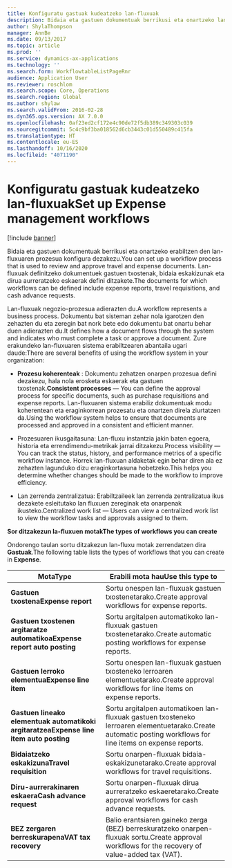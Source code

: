 ```yaml
---
title: Konfiguratu gastuak kudeatzeko lan-fluxuak
description: Bidaia eta gastuen dokumentuak berrikusi eta onartzeko lan-fluxuaren prozesua konfigura dezakezu.
author: ShylaThompson
manager: AnnBe
ms.date: 09/13/2017
ms.topic: article
ms.prod: ''
ms.service: dynamics-ax-applications
ms.technology: ''
ms.search.form: WorkflowtableListPageRnr
audience: Application User
ms.reviewer: roschlom
ms.search.scope: Core, Operations
ms.search.region: Global
ms.author: shylaw
ms.search.validFrom: 2016-02-28
ms.dyn365.ops.version: AX 7.0.0
ms.openlocfilehash: 0af23ed2cf172e4c90de72f5db389c349303c039
ms.sourcegitcommit: 5c4c9bf3ba018562d6cb3443c01d550489c415fa
ms.translationtype: HT
ms.contentlocale: eu-ES
ms.lasthandoff: 10/16/2020
ms.locfileid: "4071190"
---
```

# <a name="set-up-expense-management-workflows"></a><span data-ttu-id="597b5-103">Konfiguratu gastuak kudeatzeko lan-fluxuak</span><span class="sxs-lookup"><span data-stu-id="597b5-103">Set up Expense management workflows</span></span>

[!include [banner](../includes/banner.md)]

<span data-ttu-id="597b5-104">Bidaia eta gastuen dokumentuak berrikusi eta onartzeko erabiltzen den lan-fluxuaren prozesua konfigura dezakezu.</span><span class="sxs-lookup"><span data-stu-id="597b5-104">You can set up a workflow process that is used to review and approve travel and expense documents.</span></span> <span data-ttu-id="597b5-105">Lan-fluxuak definitzeko dokumentuek gastuen txostenak, bidaia eskakizunak eta dirua aurreratzeko eskaerak defini ditzakete.</span><span class="sxs-lookup"><span data-stu-id="597b5-105">The documents for which workflows can be defined include expense reports, travel requisitions, and cash advance requests.</span></span>

<span data-ttu-id="597b5-106">Lan-fluxuak negozio-prozesua adierazten du.</span><span class="sxs-lookup"><span data-stu-id="597b5-106">A workflow represents a business process.</span></span> <span data-ttu-id="597b5-107">Dokumentu bat sisteman zehar nola igarotzen den zehazten du eta zeregin bat nork bete edo dokumentu bat onartu behar duen adierazten du.</span><span class="sxs-lookup"><span data-stu-id="597b5-107">It defines how a document flows through the system and indicates who must complete a task or approve a document.</span></span> <span data-ttu-id="597b5-108">Zure erakundeko lan-fluxuaren sistema erabiltzearen abantaila ugari daude:</span><span class="sxs-lookup"><span data-stu-id="597b5-108">There are several benefits of using the workflow system in your organization:</span></span>

-   <span data-ttu-id="597b5-109">**Prozesu koherenteak** : Dokumentu zehatzen onarpen prozesua defini dezakezu, hala nola erosketa eskaerak eta gastuen txostenak.</span><span class="sxs-lookup"><span data-stu-id="597b5-109">**Consistent processes** — You can define the approval process for specific documents, such as purchase requisitions and expense reports.</span></span> <span data-ttu-id="597b5-110">Lan-fluxuaren sistema erabiliz dokumentuak modu koherentean eta eraginkorrean prozesatu eta onartzen direla ziurtatzen da.</span><span class="sxs-lookup"><span data-stu-id="597b5-110">Using the workflow system helps to ensure that documents are processed and approved in a consistent and efficient manner.</span></span>

-   <span data-ttu-id="597b5-111">Prozesuaren ikusgaitasuna: Lan-fluxu instantzia jakin baten egoera, historia eta errendimendu-metrikak jarrai ditzakezu.</span><span class="sxs-lookup"><span data-stu-id="597b5-111">Process visibility — You can track the status, history, and performance metrics of a specific workflow instance.</span></span> <span data-ttu-id="597b5-112">Horrek lan-fluxuan aldaketak egin behar diren ala ez zehazten lagunduko dizu eraginkortasuna hobetzeko.</span><span class="sxs-lookup"><span data-stu-id="597b5-112">This helps you determine whether changes should be made to the workflow to improve efficiency.</span></span>

-   <span data-ttu-id="597b5-113">Lan zerrenda zentralizatua: Erabiltzaileek lan zerrenda zentralizatua ikus dezakete esleitutako lan fluxuen zereginak eta onarpenak ikusteko.</span><span class="sxs-lookup"><span data-stu-id="597b5-113">Centralized work list — Users can view a centralized work list to view the workflow tasks and approvals assigned to them.</span></span> 

<span data-ttu-id="597b5-114">**Sor ditzakezun la-fluxuen motak**</span><span class="sxs-lookup"><span data-stu-id="597b5-114">**The types of workflows you can create**</span></span>

<span data-ttu-id="597b5-115">Ondorengo taulan sortu ditzakezun lan-fluxu motak zerrendatzen dira **Gastuak**.</span><span class="sxs-lookup"><span data-stu-id="597b5-115">The following table lists the types of workflows that you can create in **Expense**.</span></span>


|              <span data-ttu-id="597b5-116"><strong>Mota</strong></span><span class="sxs-lookup"><span data-stu-id="597b5-116"><strong>Type</strong></span></span>              |                   <span data-ttu-id="597b5-117"><strong>Erabili mota hau</strong></span><span class="sxs-lookup"><span data-stu-id="597b5-117"><strong>Use this type to</strong></span></span>                   |
|-------------------------------------------------|-----------------------------------------------------------------------|
|         <span data-ttu-id="597b5-118"><strong>Gastuen txostena</strong></span><span class="sxs-lookup"><span data-stu-id="597b5-118"><strong>Expense report</strong></span></span>         |            <span data-ttu-id="597b5-119">Sortu onespen lan-fluxuak gastuen txostenetarako.</span><span class="sxs-lookup"><span data-stu-id="597b5-119">Create approval workflows for expense reports.</span></span>             |
|  <span data-ttu-id="597b5-120"><strong>Gastuen txostenen argitaratze automatikoa</strong></span><span class="sxs-lookup"><span data-stu-id="597b5-120"><strong>Expense report auto posting</strong></span></span>   |        <span data-ttu-id="597b5-121">Sortu argitalpen automatikoko lan-fluxuak gastuen txostenetarako.</span><span class="sxs-lookup"><span data-stu-id="597b5-121">Create automatic posting workflows for expense reports.</span></span>        |
|       <span data-ttu-id="597b5-122"><strong>Gastuen lerroko elementua</strong></span><span class="sxs-lookup"><span data-stu-id="597b5-122"><strong>Expense line item</strong></span></span>        |     <span data-ttu-id="597b5-123">Sortu onespen lan-fluxuak gastuen txosteneko lerroaren elementuetarako.</span><span class="sxs-lookup"><span data-stu-id="597b5-123">Create approval workflows for line items on expense reports.</span></span>      |
| <span data-ttu-id="597b5-124"><strong>Gastuen lineako elementuak automatikoki argitaratzea</strong></span><span class="sxs-lookup"><span data-stu-id="597b5-124"><strong>Expense line item auto posting</strong></span></span> | <span data-ttu-id="597b5-125">Sortu argitalpen automatikoen lan-fluxuak gastuen txosteneko lerroaren elementuetarako.</span><span class="sxs-lookup"><span data-stu-id="597b5-125">Create automatic posting workflows for line items on expense reports.</span></span> |
|       <span data-ttu-id="597b5-126"><strong>Bidaiatzeko eskakizuna</strong></span><span class="sxs-lookup"><span data-stu-id="597b5-126"><strong>Travel requisition</strong></span></span>       |          <span data-ttu-id="597b5-127">Sortu onarpen-fluxuak bidaia-eskakizunetarako.</span><span class="sxs-lookup"><span data-stu-id="597b5-127">Create approval workflows for travel requisitions.</span></span>           |
|      <span data-ttu-id="597b5-128"><strong>Diru-aurrerakinaren eskaera</strong></span><span class="sxs-lookup"><span data-stu-id="597b5-128"><strong>Cash advance request</strong></span></span>      |         <span data-ttu-id="597b5-129">Sortu onarpen-fluxuak dirua aurreratzeko eskaeretarako.</span><span class="sxs-lookup"><span data-stu-id="597b5-129">Create approval workflows for cash advance requests.</span></span>          |
|        <span data-ttu-id="597b5-130"><strong>BEZ zergaren berreskurapena</strong></span><span class="sxs-lookup"><span data-stu-id="597b5-130"><strong>VAT tax recovery</strong></span></span>        | <span data-ttu-id="597b5-131">Balio erantsiaren gaineko zerga (BEZ) berreskuratzeko onarpen-fluxuak sortu.</span><span class="sxs-lookup"><span data-stu-id="597b5-131">Create approval workflows for the recovery of value-added tax (VAT).</span></span>  |

